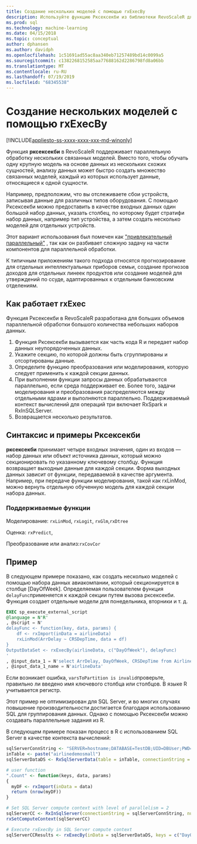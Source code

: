 ```yaml
---
title: Создание нескольких моделей с помощью rxExecBy
description: Используйте функцию Рксексекби из библиотеки RevoScaleR для создания нескольких мини-моделей на основе данных компьютера, хранящихся в SQL Server.
ms.prod: sql
ms.technology: machine-learning
ms.date: 04/15/2018
ms.topic: conceptual
author: dphansen
ms.author: davidph
ms.openlocfilehash: 1c51691ad55ac8aa340eb71257489bd14c0099a5
ms.sourcegitcommit: c1382268152585aa77688162d2286798fd8a06bb
ms.translationtype: MT
ms.contentlocale: ru-RU
ms.lasthandoff: 07/19/2019
ms.locfileid: "68345538"
---
```

# <a name="creating-multiple-models-using-rxexecby"></a>Создание нескольких моделей с помощью rxExecBy
[!INCLUDE[appliesto-ss-xxxx-xxxx-xxx-md-winonly](../../includes/appliesto-ss-xxxx-xxxx-xxx-md-winonly.md)]

Функция **рксексекби** в RevoScaleR поддерживает параллельную обработку нескольких связанных моделей. Вместо того, чтобы обучать одну крупную модель на основе данных из нескольких схожих сущностей, анализу данных может быстро создать множество связанных моделей, каждый из которых использует данные, относящиеся к одной сущности. 

Например, предположим, что вы отслеживаете сбои устройств, записывая данные для различных типов оборудования. С помощью Рксексекби можно предоставить в качестве входных данных один большой набор данных, указать столбец, по которому будет стратифи набор данных, например тип устройства, а затем создать несколько моделей для отдельных устройств.

Этот вариант использования был помечен как ["привлекательный параллельный"](https://en.wikipedia.org/wiki/Embarrassingly_parallel) , так как он разбивает сложную задачу на части компонентов для параллельной обработки.

К типичным приложениям такого подхода относятся прогнозирование для отдельных интеллектуальных приборов семьи, создание прогнозов доходов для отдельных линеек продуктов или создание моделей для утверждений по ссуде, адаптированных к отдельным банковским отделениям.

## <a name="how-rxexec-works"></a>Как работает rxExec

Функция Рксексекби в RevoScaleR разработана для больших объемов параллельной обработки большого количества небольших наборов данных.

1. Функция Рксексекби вызывается как часть кода R и передает набор данных неупорядоченных данных.
2. Укажите секцию, по которой должны быть сгруппированы и отсортированы данные.
3. Определите функцию преобразования или моделирования, которую следует применить к каждой секции данных.
4. При выполнении функции запросы данных обрабатываются параллельно, если среда поддерживает ее. Более того, задачи моделирования и преобразования распределяются между отдельными ядрами и выполняются параллельно. Поддерживаемый контекст вычислений для операций три включает RxSpark и RxInSQLServer.
5. Возвращается несколько результатов.

## <a name="rxexecby-syntax-and-examples"></a>Синтаксис и примеры Рксексекби

**рксексекби** принимает четыре входных значения, один из входов — набор данных или объект источника данных, который можно секционировать по  указанному ключевому столбцу. Функция возвращает выходные данные для каждой секции. Форма выходных данных зависит от функции, передаваемой в качестве аргумента. Например, при передаче функции моделирования, такой как rxLinMod, можно вернуть отдельную обученную модель для каждой секции набора данных.

### <a name="supported-functions"></a>Поддерживаемые функции

Моделирование: `rxLinMod`, `rxLogit`, `rxGlm`,`rxDtree`

Оценка: `rxPredict`,

Преобразование или анализ:`rxCovCor`

## <a name="example"></a>Пример

В следующем примере показано, как создать несколько моделей с помощью набора данных авиакомпании, который секционируется в столбце [DayOfWeek]. Определяемая пользователем функция `delayFunc`применяется к каждой секции путем вызова рксексекби. Функция создает отдельные модели для понедельника, вторники и т. д.

```sql
EXEC sp_execute_external_script
@language = N'R'
, @script = N'
delayFunc <- function(key, data, params) { 
    df <- rxImport(inData = airlineData) 
    rxLinMod(ArrDelay ~ CRSDepTime, data = df) 
} 
OutputDataSet <- rxExecBy(airlineData, c("DayOfWeek"), delayFunc)
'
, @input_data_1 = N'select ArrDelay, DayOfWeek, CRSDepTime from AirlineDemoSmall]'
, @input_data_1_name = N'airlineData'

```

Если возникает ошибка, `varsToPartition is invalid`проверьте, правильно ли введено имя ключевого столбца или столбцов. В языке R учитывается регистр.

Этот пример не оптимизирован для SQL Server, и во многих случаях повышение производительности достигается благодаря использованию SQL для группирования данных. Однако с помощью Рксексекби можно создавать параллельные задания из R.

В следующем примере показан процесс в R с использованием SQL Server в качестве контекста вычислений:

```R
sqlServerConnString <- "SERVER=hostname;DATABASE=TestDB;UID=DBUser;PWD=Password;"
inTable <- paste("airlinedemosmall")
sqlServerDataDS <- RxSqlServerData(table = inTable, connectionString = sqlServerConnString)

# user function
".Count" <- function(keys, data, params)
{
  myDF <- rxImport(inData = data)
  return (nrow(myDF))
}

# Set SQL Server compute context with level of parallelism = 2
sqlServerCC <- RxInSqlServer(connectionString = sqlServerConnString, numTasks = 4)
rxSetComputeContext(sqlServerCC)

# Execute rxExecBy in SQL Server compute context
sqlServerCCResults <- rxExecBy(inData = sqlServerDataDS, keys = c("DayOfWeek"), func = .Count)
```


